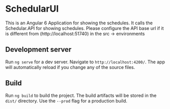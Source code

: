 # SchedularUI

This is an Angular 6 Application for showing the schedules.
It calls the Schedular.API for showing schedules.
Please configure the API base url if it is different from (http://localhost:51740)
in the src -> environments

## Development server

Run `ng serve` for a dev server. Navigate to `http://localhost:4200/`. The app will automatically reload if you change any of the source files.


## Build

Run `ng build` to build the project. The build artifacts will be stored in the `dist/` directory. Use the `--prod` flag for a production build.
